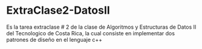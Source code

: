 # ExtraClase2-DatosII
Es la tarea extraclase # 2 de la clase de Algoritmos y Estructuras de Datos II del Tecnologico de Costa Rica, la cual consiste en implementar dos patrones de diseño en el lenguaje c++
